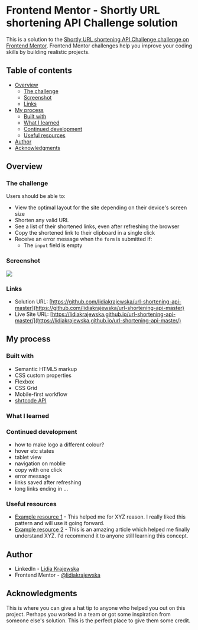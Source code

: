 # Frontend Mentor - Shortly URL shortening API Challenge solution

This is a solution to the [Shortly URL shortening API Challenge challenge on Frontend Mentor](https://www.frontendmentor.io/challenges/url-shortening-api-landing-page-2ce3ob-G). Frontend Mentor challenges help you improve your coding skills by building realistic projects.

## Table of contents

- [Overview](#overview)
  - [The challenge](#the-challenge)
  - [Screenshot](#screenshot)
  - [Links](#links)
- [My process](#my-process)
  - [Built with](#built-with)
  - [What I learned](#what-i-learned)
  - [Continued development](#continued-development)
  - [Useful resources](#useful-resources)
- [Author](#author)
- [Acknowledgments](#acknowledgments)

## Overview

### The challenge

Users should be able to:

- View the optimal layout for the site depending on their device's screen size
- Shorten any valid URL
- See a list of their shortened links, even after refreshing the browser
- Copy the shortened link to their clipboard in a single click
- Receive an error message when the `form` is submitted if:
  - The `input` field is empty

### Screenshot

![](./screenshot.jpg)

### Links

- Solution URL: [https://github.com/lidiakrajewska/url-shortening-api-master](https://github.com/lidiakrajewska/url-shortening-api-master)
- Live Site URL: [https://lidiakrajewska.github.io/url-shortening-api-master/](https://lidiakrajewska.github.io/url-shortening-api-master/)

## My process

### Built with

- Semantic HTML5 markup
- CSS custom properties
- Flexbox
- CSS Grid
- Mobile-first workflow
- [shrtcode API](https://shrtco.de/docs)

### What I learned

### Continued development

- how to make logo a different colour?
- hover etc states
- tablet view
- navigation on moblie
- copy with one click
- error message
- links saved after refreshing
- long links ending in ...

### Useful resources

- [Example resource 1](https://www.example.com) - This helped me for XYZ reason. I really liked this pattern and will use it going forward.
- [Example resource 2](https://www.example.com) - This is an amazing article which helped me finally understand XYZ. I'd recommend it to anyone still learning this concept.

## Author

- LinkedIn - [Lidia Krajewska](https://www.linkedin.com/in/lidia-krajewska-02512a1a7/)
- Frontend Mentor - [@lidiakrajewska](https://www.frontendmentor.io/profile/lidiakrajewska)

## Acknowledgments

This is where you can give a hat tip to anyone who helped you out on this project. Perhaps you worked in a team or got some inspiration from someone else's solution. This is the perfect place to give them some credit.
